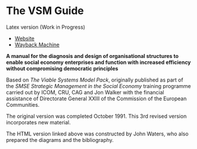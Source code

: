 # The VSM Guide
Latex version (Work in Progress)

* [Website](https://vsmg.lrc.org.uk/screen.php?page=home)
* [Wayback Machine](https://web.archive.org/web/20230104110627/https://vsmg.lrc.org.uk/screen.php?page=home)

**A manual for the diagnosis and design of organisational structures to enable social economy enterprises and function with increased efficiency without compromising democratic principles**

Based on *The Viable Systems Model Pack*, originally published as part of the *SMSE Strategic Management in the Social Economy* training programme
carried out by ICOM, CRU, CAG and Jon Walker with the financial assistance of Directorate General XXIII of the Commission of the European Communities.

The original version was completed October 1991. This 3rd revised version incorporates new material.

The HTML version linked above was constructed by John Waters, who also prepared the diagrams and the bibliography.